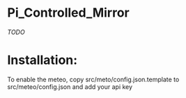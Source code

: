 # Pi_Controlled_Mirror

*TODO*

# Installation:

To enable the meteo, copy src/meto/config.json.template to src/meteo/config.json and add your api key